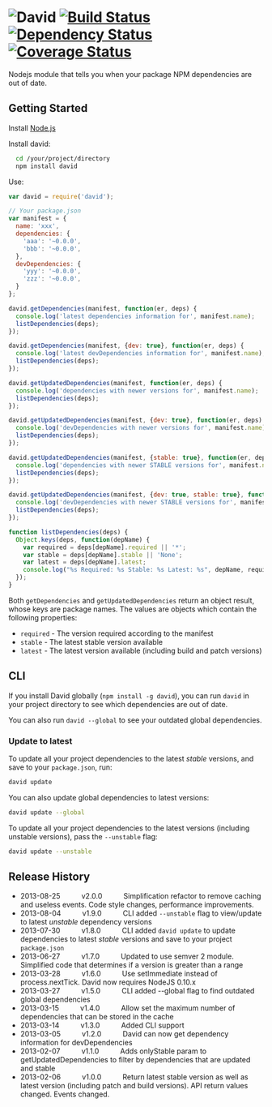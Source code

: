 <img src="https://raw.github.com/alanshaw/david-www/master/david.png" title="David"/> [![Build Status](https://travis-ci.org/alanshaw/david.png)](https://travis-ci.org/alanshaw/david) [![Dependency Status](https://david-dm.org/alanshaw/david.png)](https://david-dm.org/alanshaw/david) [![Coverage Status](https://coveralls.io/repos/alanshaw/david/badge.png?branch=master)](https://coveralls.io/r/alanshaw/david?branch=master)
=====

Nodejs module that tells you when your package NPM dependencies are out of date.


Getting Started
---------------

Install [Node.js](http://nodejs.org/)

Install david:

```sh
  cd /your/project/directory
  npm install david
```

Use:

```javascript
var david = require('david');

// Your package.json
var manifest = {
  name: 'xxx',
  dependencies: {
    'aaa': '~0.0.0',
    'bbb': '~0.0.0',
  },
  devDependencies: {
    'yyy': '~0.0.0',
    'zzz': '~0.0.0',
  }
};

david.getDependencies(manifest, function(er, deps) {
  console.log('latest dependencies information for', manifest.name);
  listDependencies(deps);
});

david.getDependencies(manifest, {dev: true}, function(er, deps) {
  console.log('latest devDependencies information for', manifest.name);
  listDependencies(deps);
});

david.getUpdatedDependencies(manifest, function(er, deps) {
  console.log('dependencies with newer versions for', manifest.name);
  listDependencies(deps);
});

david.getUpdatedDependencies(manifest, {dev: true}, function(er, deps) {
  console.log('devDependencies with newer versions for', manifest.name);
  listDependencies(deps);
});

david.getUpdatedDependencies(manifest, {stable: true}, function(er, deps) {
  console.log('dependencies with newer STABLE versions for', manifest.name);
  listDependencies(deps);
});

david.getUpdatedDependencies(manifest, {dev: true, stable: true}, function(er, deps) {
  console.log('devDependencies with newer STABLE versions for', manifest.name);
  listDependencies(deps);
});

function listDependencies(deps) {
  Object.keys(deps, function(depName) {
    var required = deps[depName].required || '*';
    var stable = deps[depName].stable || 'None';
    var latest = deps[depName].latest;
    console.log("%s Required: %s Stable: %s Latest: %s", depName, required, stable, latest);
  });
}
```

Both `getDependencies` and `getUpdatedDependencies` return an object result, whose keys are package names. The values are objects which contain the following properties:

- `required` - The version required according to the manifest
- `stable` - The latest stable version available
- `latest` - The latest version available (including build and patch versions)


CLI
---

If you install David globally (`npm install -g david`), you can run `david` in your project directory to see which dependencies are out of date.

You can also run `david --global` to see your outdated global dependencies.

### Update to latest

To update all your project dependencies to the latest _stable_ versions, and save to your `package.json`, run:

```sh
david update
```

You can also update global dependencies to latest versions:

```sh
david update --global
```

To update all your project dependencies to the latest versions (including unstable versions), pass the `--unstable` flag:

```sh
david update --unstable
```


Release History
---------------

 * 2013-08-25   v2.0.0   Simplification refactor to remove caching and useless events. Code style changes, performance improvements.
 * 2013-08-04   v1.9.0   CLI added `--unstable` flag to view/update to latest _unstable_ dependency versions
 * 2013-07-30   v1.8.0   CLI added `david update` to update dependencies to latest _stable_ versions and save to your project `package.json`
 * 2013-06-27   v1.7.0   Updated to use semver 2 module. Simplified code that determines if a version is greater than a range
 * 2013-03-28   v1.6.0   Use setImmediate instead of process.nextTick. David now requires NodeJS 0.10.x
 * 2013-03-27   v1.5.0   CLI added --global flag to find outdated global dependencies
 * 2013-03-15   v1.4.0   Allow set the maximum number of dependencies that can be stored in the cache
 * 2013-03-14   v1.3.0   Added CLI support
 * 2013-03-05   v1.2.0   David can now get dependency information for devDependencies
 * 2013-02-07   v1.1.0   Adds onlyStable param to getUpdatedDependencies to filter by dependencies that are updated and stable
 * 2013-02-06   v1.0.0   Return latest stable version as well as latest version (including patch and build versions). API return values changed. Events changed.
